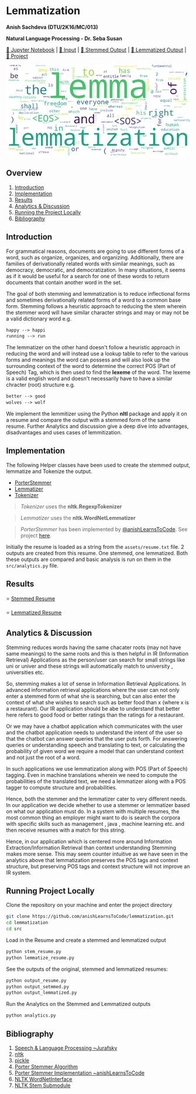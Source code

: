 # Lemmatization 

__Anish Sachdeva (DTU/2K16/MC/013)__

__Natural Language Processing - Dr. Seba Susan__

[📓 Jupyter Notebook](notebook/lemmatization.ipynb) |
[📄 Input](assets/resume.txt) |
[📄 Stemmed Output](assets/resume_stemmed.txt) |
[📄 Lemmatized Output](assets/resume_lemmatized.txt) | 
[📐 Project]()

![lemmatization](assets/lemmatization.png) 

## Overview
1. [Introduction](#introduction)
1. [Implementation](#implementation)
1. [Results](#results)
1. [Analytics & Discussion](#analytics--discussion)
1. [Running the Project Locally](#running-project-locally)
1. [Bibliography](#bibliography)

## Introduction
For grammatical reasons, documents are going to use different forms of a word, such as organize, organizes, and 
organizing. Additionally, there are families of derivationally related words with similar meanings, such as democracy, 
democratic, and democratization. In many situations, it seems as if it would be useful for a search for one of 
these words to return documents that contain another word in the set.

The goal of both stemming and lemmatization is to reduce inflectional forms and sometimes derivationally related 
forms of a word to a common base form. Stemming follows a heuristic approach to reducing the stem wherein the 
stemmer word will have similar character strings and may or may not be a valid dictionary word e.g.

```txt
happy --> happi
running --> run
```

The lemmatizer on the other hand doesn't follow a heuristic approach in reducing the word and will instead 
use a lookup table to refer to the various forms and meanings the word can possess and will also look up the 
surrounding context of the word to determine the correct POS (Part of Speech) Tag, which is then used to find the
__lexeme__ of the word. The lexeme is a valid english word and doesn't necessarily have to have a similar chracter
(root) structure e.g.

```txt
better --> good
wolves --> wolf
```  

We implement the lemmitizer using the Python __nltl__ package and apply it on a resume and compare the output with a
stemmed form of the same resume. Further Analytics and discussion give a deep dive into advantages, disadvantages and 
uses cases of lemmitization.

## Implementation
The following Helper classes have been used to create the stemmed output, lemmatize and 
Tokenize the output.

- [PorterStemmer](src/PorterStemmer.py)
- [Lemmatizer](src/Lemmatizer.py)
- [Tokenizer](src/Tokenizer.py)

> _Tokenizer_ uses the __nltk.RegexpTokenizer__

> _Lemmatizer_ uses the __nltk.WordNetLemmatizer__

> _PorterStemmer_ has been implemented by 
> [@anishLearnsToCode](https://github.com/anishLearnsToCode). 
> See project [here](https://github.com/anishLearnsToCode/porter-stemmer).
 
Initially the resume is loaded as a string from the `assets/resume.txt` file. 2 outputs are 
created from this resume. One stemmed, one lemmatized. Both these outputs are compared and 
basic analysis is run on them in the `src/analytics.py` file.

## Results
⭐ [Stemmed Resume](assets/resume_stemmed.txt)

⭐ [Lemmatized Resume](assets/resume_lemmatized.txt)

## Analytics & Discussion
Stemming reduces words having the same chacater roots (may not have same meanings) to the same roots and this is 
then helpful in IR (Information Retrieval) Applications as the person/user can search for small strings like uni or 
univer and these strings will automatically match to university , universities etc.

So, stemming makes a lot of sense in Information Retrieval Applications. In advanced information retrieval 
applications where the user can not only enter a stemmed form of what she is searching, but can also enter the 
context of what she wishes to search such as better food than x (where x is a restaurant). Our IR application should 
be abe to understand that better here refers to good food or better ratings than the ratings for a restaurant.

Or we may have a chatbot application which communicates with the user and the chatbot application needs to 
understand the intent of the user so that the chatbot can answer queries that the user puts forth. For answering 
queries or understanding speech and translating to text, or calculating the probability of given word we require a 
model that can understand context and not just the root of a word.

In such applications we use lemmatization along with POS (Part of Speech) tagging. Even in machine translations 
wherein we need to compute the probabilities of the translated text, we need a lemmatizer along with a POS tagger 
to compute structure and probabilities.

Hence, both the stemmer and the lemmatizer cater to very different needs. In our application we decide whether to use 
a stemmer or lemmatizer based on what our application must do. In a system with multiple resumes, the most common 
thing an employer might want to do is search the corpora with specific skills such as management , java , 
machine learning etc. and then receive resumes with a match for this string.

Hence, in our application which is centered more around Information Extraction/Information Retrieval than context 
understanding Stemming makes more sense. This may seem counter intuitive as we have seen in the analytics above that 
lemmatization preserves the POS tags and context structure, but preserving POS tags and context structure will not 
improve an IR system.

## Running Project Locally
Clone the repository on your machine and enter the project directory
```bash
git clone https://github.com/anishLearnsToCode/lemmatization.git
cd lemmatization
cd src
```

Load in the Resume and create a stemmed and lemmatized output 
```bash
python stem_resume.py
python lemmatize_resume.py
```

See the outputs of the original, stemmed and lemmatized resumes: 
```bash
python output_resume.py
python output_setmmed.py
python output_lemmatized.py
```

Run the Analytics on the Stemmed and Lemmatized outputs
```bash
python analytics.py
```

## Bibliography
1. [Speech & Language Processing ~Jurafsky](https://web.stanford.edu/~jurafsky/slp3/)
1. [nltk](https://www.nltk.org/)
1. [pickle](https://docs.python.org/3/library/pickle.html)
1. [Porter Stemmer Algorithm](http://tartarus.org/martin/PorterStemmer)
1. [Porter Stemmer Implementation ~anishLearnsToCode](https://github.com/anishLearnsToCode/porter-stemmer)
1. [NLTK WordNetInterface](https://www.nltk.org/howto/wordnet.html)
1. [NLTK Stem Submodule](http://www.nltk.org/api/nltk.stem.html)
